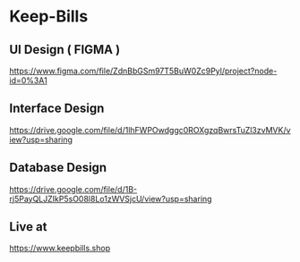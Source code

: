 # Keep-Bills

## UI Design ( FIGMA )

https://www.figma.com/file/ZdnBbGSm97T5BuW0Zc9Pyl/project?node-id=0%3A1

## Interface Design

https://drive.google.com/file/d/1lhFWPOwdggc0ROXgzqBwrsTuZl3zvMVK/view?usp=sharing

## Database Design

https://drive.google.com/file/d/1B-rj5PayQLJZIkP5sO08l8Lo1zWVSjcU/view?usp=sharing

## Live at

https://www.keepbills.shop
